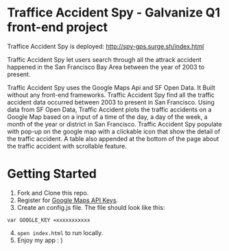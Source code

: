 # Traffice Accident Spy - Galvanize Q1 front-end project
Traffice Accident Spy is deployed: http://spy-gps.surge.sh/index.html

Traffic Accident Spy let users search through all the attrack accident happened in the San Francisco Bay Area between the year of 2003 to present.

Traffic Accident Spy uses the Google Maps Api and SF Open Data. It Built without any front-end frameworks. Traffic Accident Spy find all the traffic accident data occurred between 2003 to present in San Francisco. Using data from SF Open Data, Traffic Accident plots the traffic accidents on a Google Map based on a input of a time of the day,  a day of the week, a month of the year or district in San Francisco. Traffic Accident Spy populate with pop-up on the google map with a clickable icon that show the detail of the traffic accident. A table also appended at the bottom of the page about the traffic accident with scrollable feature.

# Getting Started
1. Fork and Clone this repo.
2. Register for [Google Maps API Keys](https://developers.google.com/maps/documentation/javascript/get-api-key).
3. Create an config.js file. The file should look like this:
```
var GOOGLE_KEY =xxxxxxxxxxx
```
4. `open index.html` to run locally.
5. Enjoy my app : )
